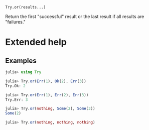     Try.or(results...)

Return the first "successful" result or the last result if all results are "failures."

# Extended help

## Examples

```julia
julia> using Try

julia> Try.or(Err(1), Ok(2), Err(3))
Try.Ok: 2

julia> Try.or(Err(1), Err(2), Err(3))
Try.Err: 3

julia> Try.or(nothing, Some(2), Some(3))
Some(2)

julia> Try.or(nothing, nothing, nothing)
```
